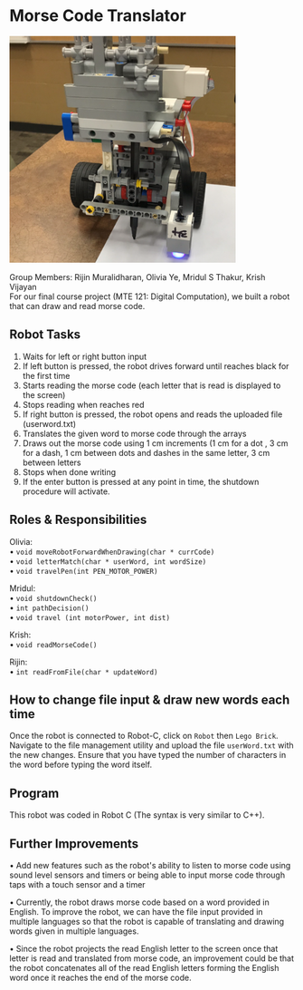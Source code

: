 # Morse Code Translator

<img src="images/morseCodeRobot.png" width="400" height="400">

Group Members: Rijin Muralidharan, Olivia Ye, Mridul S Thakur, Krish Vijayan <br>
For our final course project (MTE 121: Digital Computation), we built a robot that can draw and read morse code. 

## Robot Tasks

1. Waits for left or right button input 
2. If left button is pressed, the robot drives forward until reaches black for the first time 
3. Starts reading the morse code (each letter that is read is displayed to the screen)
4. Stops reading when reaches red 
2. If right button is pressed, the robot opens and reads the uploaded file (userword.txt)
3. Translates the given word to morse code through the arrays
4. Draws out the morse code using 1 cm increments (1 cm for a dot , 3 cm for a dash, 1 cm between dots and dashes in the same letter, 3 cm between letters 
5. Stops when done writing 
6. If the enter button is pressed at any point in time, the shutdown procedure will activate.  


## Roles & Responsibilities

Olivia: <br>
• `void moveRobotForwardWhenDrawing(char * currCode)` <br>
• `void letterMatch(char * userWord, int wordSize)` <br>
• `void travelPen(int PEN_MOTOR_POWER)` 

Mridul: <br>
• `void shutdownCheck()` <br>
• `int pathDecision()` <br>
• `void travel (int motorPower, int dist)` 

Krish: <br>
• `void readMorseCode()` 

Rijin: <br>
• `int readFromFile(char * updateWord)` 


## How to change file input & draw new words each time
Once the robot is connected to Robot-C, click on `Robot` then `Lego Brick`.
Navigate to the file management utility and upload the file `userWord.txt` with the new changes.
Ensure that you have typed the number of characters in the word before typing the word itself.

## Program

This robot was coded in Robot C (The syntax is very similar to C++).

## Further Improvements
• Add new features such as the robot's ability to listen to morse code using sound level sensors and timers or 
  being able to input morse code through taps with a touch sensor and a timer
  
• Currently, the robot draws morse code based on a word provided in English. To improve the robot, we can have the file input provided in
  multiple languages so that the robot is capable of translating and drawing words given in multiple languages.
  
• Since the robot projects the read English letter to the screen once that letter is read and translated from morse code, an improvement could be that the robot 
  concatenates all of the read English letters forming the English word once it reaches the end of the morse code.
  
  

